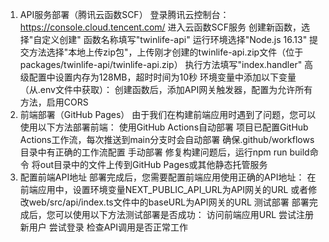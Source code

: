 1. API服务部署（腾讯云函数SCF）
登录腾讯云控制台：https://console.cloud.tencent.com/
进入云函数SCF服务
创建新函数，选择"自定义创建"
函数名称填写"twinlife-api"
运行环境选择"Node.js 16.13"
提交方法选择"本地上传zip包"，上传刚才创建的twinlife-api.zip文件（位于packages/twinlife-api/twinlife-api.zip）
执行方法填写"index.handler"
高级配置中设置内存为128MB，超时时间为10秒
环境变量中添加以下变量（从.env文件中获取）：
创建函数后，添加API网关触发器，配置为允许所有方法，启用CORS
2. 前端部署（GitHub Pages）
由于我们在构建前端应用时遇到了问题，您可以使用以下方法部署前端：
使用GitHub Actions自动部署
项目已配置GitHub Actions工作流，每次推送到main分支时会自动部署
确保.github/workflows目录中有正确的工作流配置
手动部署
修复构建问题后，运行npm run build命令
将out目录中的文件上传到GitHub Pages或其他静态托管服务
3. 配置前端API地址
部署完成后，您需要配置前端应用使用正确的API地址：
在前端应用中，设置环境变量NEXT_PUBLIC_API_URL为API网关的URL
或者修改web/src/api/index.ts文件中的baseURL为API网关的URL
测试部署
部署完成后，您可以使用以下方法测试部署是否成功：
访问前端应用URL
尝试注册新用户
尝试登录
检查API调用是否正常工作
